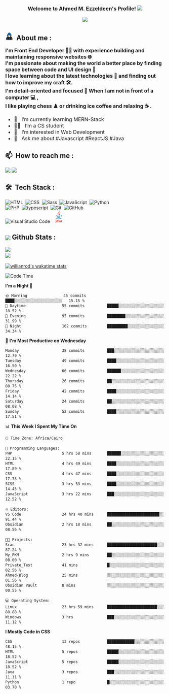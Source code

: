 <h3 align="center">
  Welcome to Ahmed M. Ezzeldeen's Profile!
  <img src="https://media.giphy.com/media/hvRJCLFzcasrR4ia7z/giphy.gif" width="28">
</h3>

<!-- Typing SVG by DenverCoder1 - https://github.com/DenverCoder1/readme-typing-svg -->
<p align="center">
  <a href="https://github.com/DenverCoder1/readme-typing-svg"><img src="https://readme-typing-svg.herokuapp.com/?lines=I'm%20Junior%20Software%20Engineer%20👨‍💻;I'm%20Front-End%20developer;Always%20learning%20new%20things&font=Fira%20Code&center=true&width=440&height=45&color=2196f3&vCenter=true&size=24"></a>
</p>

## <img src ="https://github.com/0xAbdulKhalid/0xAbdulKhalid/raw/main/assets/mdImages/about_me.gif" width=25px> &nbsp;About me :

<p Style="font-size:16px; font-weight:bold; ">
I'm Front End Developer 🧑‍💻 with experience building and maintaining responsive websites 🌐<br>
I'm passionate about making the world a better place by finding space between code and UI design 🎨<br>
I love learning about the latest technologies 🚀 and finding out how to improve my craft 🛠️.<br> I'm detail-oriented and focused 🤏 
When I am not in front of a computer 💻️ ,<br> I like playing chess ♟️ or drinking ice coffee and relaxing ☕️ .
</p>

<ul style="font-size:16px">
<li>🌱 &nbsp; I’m currently learning MERN-Stack</li>
<li>👨‍💻 &nbsp; I’m a CS student</li>
<li>👀 &nbsp; I’m interested in Web Development</li>
<li>💬 &nbsp; Ask me about #Javascript #ReactJS #Java</li>
</ul>

## 📫 &nbsp;How to reach me :

<a href="https://www.linkedin.com/in/ahmed3zzeldeen/" target="_blank"><img src="https://img.shields.io/badge/-Ahmed%20M.%20Ezzeldeen-0077B5?style=for-the-badge&logo=Linkedin&logoColor=white"/></a>
<a href="https://telegram.me/Ahmed3zzeldeen" target="_blank"><img src="https://img.shields.io/badge/-Ahmed%20M.%20Ezzeldeen-0077B5?style=for-the-badge&logo=Telegram&logoColor=white"/></a>

## 🛠 &nbsp;Tech Stack :

![HTML](https://img.shields.io/badge/HTML5-E34F26?style=for-the-badge&logo=html5&logoColor=white)&nbsp;
![CSS](https://img.shields.io/badge/CSS3-1572B6?style=for-the-badge&logo=css3&logoColor=white)&nbsp;
![Sass](https://img.shields.io/badge/Sass-CC6699?style=for-the-badge&logo=sass&logoColor=white)&nbsp;
![JavaScript](https://img.shields.io/badge/JavaScript-323330?style=for-the-badge&logo=javascript&logoColor=F7DF1E)&nbsp;
![Python](https://img.shields.io/badge/Python-FFD43B?style=for-the-badge&logo=python&logoColor=blue)&nbsp;<br>
![PHP](https://img.shields.io/badge/PHP-777BB4?style=for-the-badge&logo=php&logoColor=white)&nbsp;
![typescript](https://img.shields.io/badge/TypeScript-05122A?style=for-the-badge&logo=typescript&logoColor=white)&nbsp;
![Git](https://img.shields.io/badge/GIT-E44C30?style=for-the-badge&logo=git&logoColor=white)&nbsp;
![GitHub](https://img.shields.io/badge/GitHub-100000?style=for-the-badge&logo=github&logoColor=white)&nbsp;<br>
![Visual Studio Code](https://img.shields.io/badge/VSCode-0078D4?style=for-the-badge&logo=visual%20studio%20code&logoColor=white)&nbsp;
<a href="https://www.java.com" target="_blank"> <img src="https://raw.githubusercontent.com/devicons/devicon/master/icons/java/java-original-wordmark.svg" alt="java" width="40" height="40"/></a>

<!-- ![Figma](https://img.shields.io/badge/figma-05122A.svg?style=for-the-badge&logo=figma&logoColor=white) -->

## <img src = "https://media.giphy.com/media/iY8CRBdQXODJSCERIr/giphy.gif" align="center" width ="30px"> Github Stats :

![](https://github-readme-stats.vercel.app/api?username=Ahmed3zzeldeen&theme=tokyonight&hide_border=false&include_all_commits=false&count_private=false)<br/>
![](https://github-readme-streak-stats.herokuapp.com/?user=Ahmed3zzeldeen&theme=tokyonight&hide_border=false)<br/>

[![willianrod's wakatime stats](https://github-readme-stats.vercel.app/api/wakatime?username=ahmed3zzeldeen&layout=compact)](https://github.com/anuraghazra/github-readme-stats)

<!--START_SECTION:waka-->
![Code Time](http://img.shields.io/badge/Code%20Time-557%20hrs-blue)

**I'm a Night 🦉** 

```text
🌞 Morning                45 commits          ████░░░░░░░░░░░░░░░░░░░░░   15.15 % 
🌆 Daytime                55 commits          █████░░░░░░░░░░░░░░░░░░░░   18.52 % 
🌃 Evening                95 commits          ████████░░░░░░░░░░░░░░░░░   31.99 % 
🌙 Night                  102 commits         █████████░░░░░░░░░░░░░░░░   34.34 % 
```
📅 **I'm Most Productive on Wednesday** 

```text
Monday                   38 commits          ███░░░░░░░░░░░░░░░░░░░░░░   12.79 % 
Tuesday                  49 commits          ████░░░░░░░░░░░░░░░░░░░░░   16.50 % 
Wednesday                66 commits          ██████░░░░░░░░░░░░░░░░░░░   22.22 % 
Thursday                 26 commits          ██░░░░░░░░░░░░░░░░░░░░░░░   08.75 % 
Friday                   42 commits          ████░░░░░░░░░░░░░░░░░░░░░   14.14 % 
Saturday                 24 commits          ██░░░░░░░░░░░░░░░░░░░░░░░   08.08 % 
Sunday                   52 commits          ████░░░░░░░░░░░░░░░░░░░░░   17.51 % 
```


📊 **This Week I Spent My Time On** 

```text
🕑︎ Time Zone: Africa/Cairo

💬 Programming Languages: 
PHP                      5 hrs 58 mins       ██████░░░░░░░░░░░░░░░░░░░   22.15 % 
HTML                     4 hrs 49 mins       ████░░░░░░░░░░░░░░░░░░░░░   17.89 % 
CSS                      4 hrs 47 mins       ████░░░░░░░░░░░░░░░░░░░░░   17.73 % 
SCSS                     3 hrs 53 mins       ████░░░░░░░░░░░░░░░░░░░░░   14.45 % 
JavaScript               3 hrs 22 mins       ███░░░░░░░░░░░░░░░░░░░░░░   12.52 % 

🔥 Editors: 
VS Code                  24 hrs 40 mins      ███████████████████████░░   91.44 % 
Obsidian                 2 hrs 18 mins       ██░░░░░░░░░░░░░░░░░░░░░░░   08.56 % 

🐱‍💻 Projects: 
Srac                     23 hrs 32 mins      ██████████████████████░░░   87.24 % 
My_PKM                   2 hrs 9 mins        ██░░░░░░░░░░░░░░░░░░░░░░░   08.00 % 
Private_Test             41 mins             █░░░░░░░░░░░░░░░░░░░░░░░░   02.56 % 
Ahmed-Blog               25 mins             ░░░░░░░░░░░░░░░░░░░░░░░░░   01.56 % 
Obsidian Vault           8 mins              ░░░░░░░░░░░░░░░░░░░░░░░░░   00.55 % 

💻 Operating System: 
Linux                    23 hrs 59 mins      ██████████████████████░░░   88.88 % 
Windows                  3 hrs               ███░░░░░░░░░░░░░░░░░░░░░░   11.12 % 
```

**I Mostly Code in CSS** 

```text
CSS                      13 repos            ████████████░░░░░░░░░░░░░   48.15 % 
HTML                     5 repos             █████░░░░░░░░░░░░░░░░░░░░   18.52 % 
JavaScript               5 repos             █████░░░░░░░░░░░░░░░░░░░░   18.52 % 
Java                     3 repos             ███░░░░░░░░░░░░░░░░░░░░░░   11.11 % 
Python                   1 repo              █░░░░░░░░░░░░░░░░░░░░░░░░   03.70 % 
```




<!--END_SECTION:waka-->
